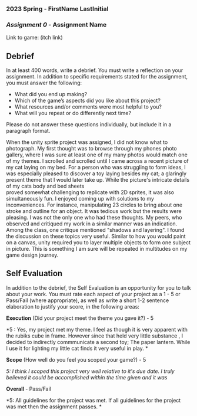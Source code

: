 ### **2023 Spring** - FirstName LastInitial
### *Assignment 0* - Assignment Name
Link to game: (itch link)


## **Debrief**
In at least 400 words, write a debrief. You must write a reflection on your assignment. In addition to specific requirements stated for the assignment, you must answer the following:

- What did you end up making?
- Which of the game’s aspects did you like about this project?
- What resources and/or comments were most helpful to you?
- What will you repeat or do differently next time?

Please do not answer these questions individually, but include it in a paragraph format.

When the unity sprite project was assigned, I did not know what to photograph. My first thought was to browse through my 
phones photo gallery, where I was sure at least one of my many photos would match one of my themes. I scrolled and scrolled until I came 
across a recent picture of my cat laying on my bed. For a person who was struggling to form ideas, I was especially pleased 
to discover a toy laying besides my cat; a glaringly present theme that I would later take up. While the picture's intricate details of my cats body and bed sheets  
proved somewhat challenging to replicate with 2D sprites, it was also simultaneously fun. I enjoyed coming up with solutions to my inconveniences.
For instance, manipulating 23 circles to bring about one stroke and outline for an object. It was tedious work but the results were pleasing. 
I was not the only one who had these thoughts. My peers, who observed and critiqued my work in a similar manner was an indication. Among the class, 
one critique mentioned "shadows and layering". I found the discussion on these topics very useful. Similar to how you would paint on a canvas, unity required you to 
layer multiple objects to form one subject in picture. This is something I am sure will be repeated in multitudes on my game design journey. 
	



## **Self Evaluation**
In addition to the debrief, the Self Evaluation is an opportunity for you to talk about your work. You must rate each aspect of your project as a 1 - 5 or Pass/Fail (where appropriate), as well as write a short 1-2 sentence elaboration to justify your score, in the following areas:


**Execution** (Did your project meet the theme you gave it?) - 5

*5 : Yes, my project met my theme. I feel as though it is very apparent with the rubiks cube in frame. However since that held very little substance , I decided to indirectly commmunicate a second toy; The paper lantern. While I use it for lighting my little cat finds it very useful in play. *


**Scope** (How well do you feel you scoped your game?) - 5


*5: I think I scoped this project very well relative to it's due date. I truly believed it could be accomplished within the time given and it was*


**Overall** - Pass/Fail


*5: All guidelines for the project was met. If all guidelines for the project was met then the assignment passes. *
